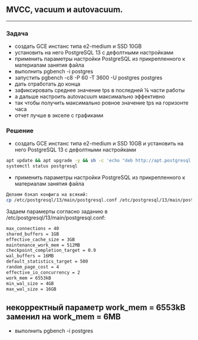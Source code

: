 ## MVCC, vacuum и autovacuum. 
---
### Задача
- создать GCE инстанс типа e2-medium и SSD 10GB
- установить на него PostgreSQL 13 с дефолтными настройками
- применить параметры настройки PostgreSQL из прикрепленного к материалам занятия файла
- выполнить pgbench -i postgres
- запустить pgbench -c8 -P 60 -T 3600 -U postgres postgres
- дать отработать до конца
- зафиксировать среднее значение tps в последней ⅙ части работы
- а дальше настроить autovacuum максимально эффективно
- так чтобы получить максимально ровное значение tps на горизонте часа
- отчет лучше в экселе с графиками

### Решение
- создать GCE инстанс типа e2-medium и SSD 10GB и установить на него PostgreSQL 13 с дефолтными настройками
```bash
apt update && apt upgrade -y && sh -c 'echo "deb http://apt.postgresql.org/pub/repos/apt $(lsb_release -cs)-pgdg main" > /etc/apt/sources.list.d/pgdg.list' && wget --quiet -O - https://www.postgresql.org/media/keys/ACCC4CF8.asc | apt-key add - && apt-get update && apt-get -y install postgresql && apt install unzip
systemctl status postgresql
```
- применить параметры настройки PostgreSQL из прикрепленного к материалам занятия файла
```bash
Делаем бэкап конфига на всякий:
cp /etc/postgresql/13/main/postgresql.conf /etc/postgresql/13/main/postgresql.conf_old
```
Задаем парамерты согласно заданию в /etc/postgresql/13/main/postgresql.conf:
```bash
max_connections = 40
shared_buffers = 1GB
effective_cache_size = 3GB
maintenance_work_mem = 512MB
checkpoint_completion_target = 0.9
wal_buffers = 16MB
default_statistics_target = 500
random_page_cost = 4
effective_io_concurrency = 2
work_mem = 6553kB
min_wal_size = 4GB
max_wal_size = 16GB
```
## некорректный параметр work_mem = 6553kB заменил на work_mem = 6MB
- выполнить pgbench -i postgres
